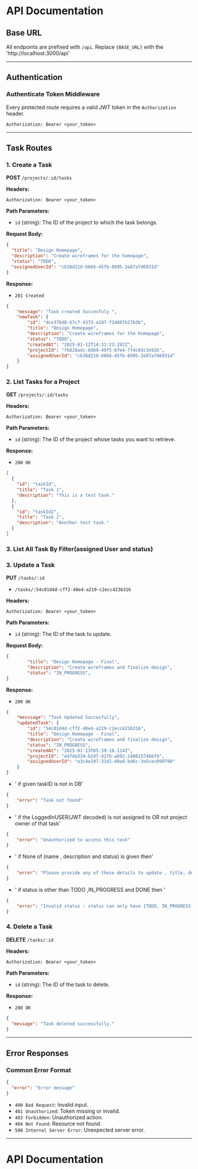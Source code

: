 # API Documentation

## Base URL
All endpoints are prefixed with `/api`. Replace `{BASE_URL}` with the 'http://localhost:3000/api' 

---

## Authentication
### Authenticate Token Middleware
Every protected route requires a valid JWT token in the `Authorization` header.

```http
Authorization: Bearer <your_token>
```

---

## Task Routes

### 1. **Create a Task**
**POST** `/projects/:id/tasks`

**Headers:**
```http
Authorization: Bearer <your_token>
```

**Path Parameters:**
- `id` (string): The ID of the project to which the task belongs.

**Request Body:**
```json
{
  "title": "Design Homepage",
  "description": "Create wireframes for the homepage",
  "status": "TODO",
  "assignedUserId": "cb38d218-6666-45fb-8995-2e87a7d6931d"
}
```

**Response:**
- `201 Created`
```json
{
    "message": "Task created Succesfuly ",
    "newTask": {
        "id": "dce376d8-67c7-4373-a107-f2488fb27b3b",
        "title": "Design Homepage",
        "description": "Create wireframes for the homepage",
        "status": "TODO",
        "createdAt": "2025-01-12T14:31:23.292Z",
        "projectId": "fb828adc-6db9-49f5-bfe4-7f4c03c3e92b",
        "assignedUserId": "cb38d218-6666-45fb-8995-2e87a7d6931d"
    }
}
```

### 2. **List Tasks for a Project**
**GET** `/projects/:id/tasks`

**Headers:**
```http
Authorization: Bearer <your_token>
```

**Path Parameters:**
- `id` (string): The ID of the project whose tasks you want to retrieve.

**Response:**
- `200 OK`
```json
[
  {
    "id": "taskId",
    "title": "Task 1",
    "description": "This is a test task."
  },
  {
    "id": "taskId2",
    "title": "Task 2",
    "description": "Another test task."
  }
]
```

### 3. **List All Task By Filter(assigned User and status)**

### 3. **Update a Task**
**PUT** `/tasks/:id`
- `/tasks/:54c01d4d-cff2-48e4-a219-c2ecc4236316`

**Headers:**
```http
Authorization: Bearer <your_token>
```

**Path Parameters:**
- `id` (string): The ID of the task to update.

**Request Body:**
```json
{
        "title": "Design Homepage - Final",
        "description": "Create wireframes and finalize design",
        "status": "IN_PROGRESS",
}
```

**Response:**
- `200 OK`
```json
{
    "messsage": "Task Updated Succesfully",
    "updatedTask": {
        "id": "54c01d4d-cff2-48e4-a219-c2ecc4236316",
        "title": "Design Homepage - Final",
        "description": "Create wireframes and finalize design",
        "status": "IN_PROGRESS",
        "createdAt": "2025-01-13T05:39:18.114Z",
        "projectId": "e47da334-b2df-427b-ab92-2408157466f4",
        "assignedUserId": "e3c4e197-31d1-40ad-bd6c-3e5cec099790"
    }
}
```
- ' if given taskID is not in DB'
```json
{
    "error": "Task not found"
}
```

- ' if the LoggedInUSER(JWT decoded) is not assigned to OR not project owner of that task'
```json
{
    "error": "Unauthorized to access this task"
}
```
- ' if None of (name , description and status) is given then'
``` json
{
    "error": "Please provide any of these details to update , title, description, status, assignedUserId"
}
```
- ' if status is other than TODO ,IN_PROGRESS and DONE then '
```json
{
    "error": "Invalid status : status can only have {TODO, IN_PROGRESS, DONE}"
}
```

### 4. **Delete a Task**
**DELETE** `/tasks/:id`

**Headers:**
```http
Authorization: Bearer <your_token>
```

**Path Parameters:**
- `id` (string): The ID of the task to delete.

**Response:**
- `200 OK`
```json
{
  "message": "Task deleted successfully."
}
```

---

## Error Responses
### Common Error Format
```json
{
  "error": "Error message"
}
```

- `400 Bad Request`: Invalid input.
- `401 Unauthorized`: Token missing or invalid.
- `403 Forbidden`: Unauthorized action.
- `404 Not Found`: Resource not found.
- `500 Internal Server Error`: Unexpected server error.

---
# API Documentation

